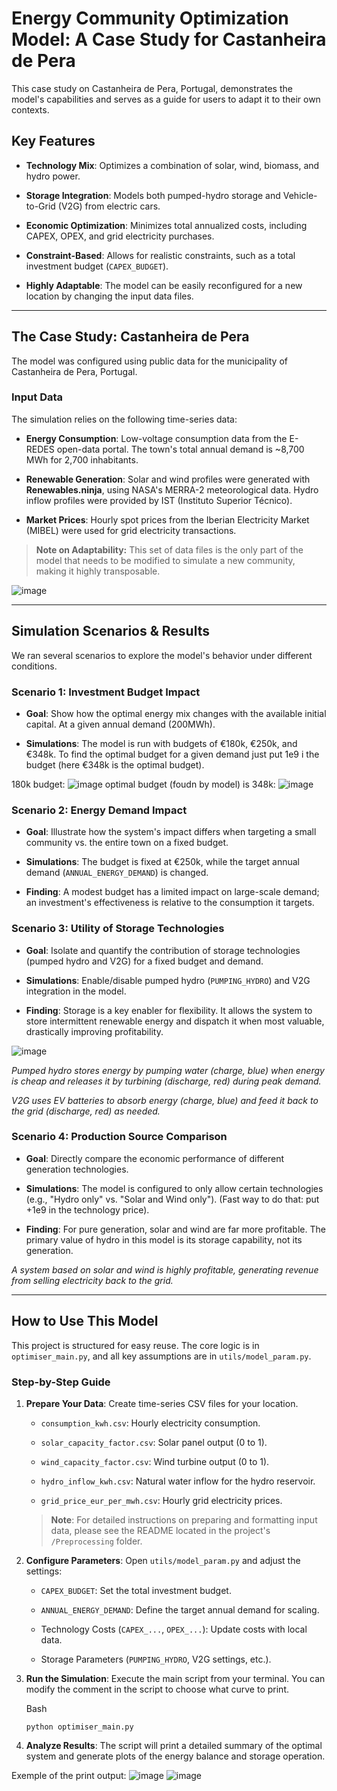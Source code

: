 
# Energy Community Optimization Model: A Case Study for Castanheira de Pera

This case study on Castanheira de Pera, Portugal, demonstrates the model's capabilities and serves as a guide for users to adapt it to their own contexts.

## Key Features

-   **Technology Mix**: Optimizes a combination of solar, wind, biomass, and hydro power.
    
-   **Storage Integration**: Models both pumped-hydro storage and Vehicle-to-Grid (V2G) from electric cars.
    
-   **Economic Optimization**: Minimizes total annualized costs, including CAPEX, OPEX, and grid electricity purchases.
    
-   **Constraint-Based**: Allows for realistic constraints, such as a total investment budget (`CAPEX_BUDGET`).
    
-   **Highly Adaptable**: The model can be easily reconfigured for a new location by changing the input data files.
    

----------

## The Case Study: Castanheira de Pera

The model was configured using public data for the municipality of Castanheira de Pera, Portugal.

### Input Data

The simulation relies on the following time-series data:

-   **Energy Consumption**: Low-voltage consumption data from the E-REDES open-data portal. The town's total annual demand is ~8,700 MWh for 2,700 inhabitants.
    
-   **Renewable Generation**: Solar and wind profiles were generated with **Renewables.ninja**, using NASA's MERRA-2 meteorological data. Hydro inflow profiles were provided by IST (Instituto Superior Técnico).
    
-   **Market Prices**: Hourly spot prices from the Iberian Electricity Market (MIBEL) were used for grid electricity transactions.
    

> **Note on Adaptability:** This set of data files is the only part of the model that needs to be modified to simulate a new community, making it highly transposable.


![image](./images/output_verification_plot.png)

----------

## Simulation Scenarios & Results

We ran several scenarios to explore the model's behavior under different conditions.

### Scenario 1: Investment Budget Impact

-   **Goal**: Show how the optimal energy mix changes with the available initial capital. At a given annual demand (200MWh).
    
-   **Simulations**: The model is run with budgets of €180k, €250k, and €348k. To find the optimal budget for a given demand just put 1e9 i the budget (here €348k is the optimal budget).

180k budget:
![image](./images/S1_180k_no_storage.png)
optimal budget (foudn by model) is 348k:
![image](./images/S1_optimal_budget.png "optimal budget for 200MWh")

### Scenario 2: Energy Demand Impact

-   **Goal**: Illustrate how the system's impact differs when targeting a small community vs. the entire town on a fixed budget.
    
-   **Simulations**: The budget is fixed at €250k, while the target annual demand (`ANNUAL_ENERGY_DEMAND`) is changed.
    
-   **Finding**: A modest budget has a limited impact on large-scale demand; an investment's effectiveness is relative to the consumption it targets.
    

### Scenario 3: Utility of Storage Technologies

-   **Goal**: Isolate and quantify the contribution of storage technologies (pumped hydro and V2G) for a fixed budget and demand.
    
-   **Simulations**: Enable/disable pumped hydro (`PUMPING_HYDRO`) and V2G integration in the model.
    
-   **Finding**: Storage is a key enabler for flexibility. It allows the system to store intermittent renewable energy and dispatch it when most valuable, drastically improving profitability.

![image](./images/S3_V2G_and_pumping.png)
    

_Pumped hydro stores energy by pumping water (charge, blue) when energy is cheap and releases it by turbining (discharge, red) during peak demand._

_V2G uses EV batteries to absorb energy (charge, blue) and feed it back to the grid (discharge, red) as needed._

### Scenario 4: Production Source Comparison

-   **Goal**: Directly compare the economic performance of different generation technologies.
    
-   **Simulations**: The model is configured to only allow certain technologies (e.g., "Hydro only" vs. "Solar and Wind only"). (Fast way to do that: put +1e9 in the technology price).
    
-   **Finding**: For pure generation, solar and wind are far more profitable. The primary value of hydro in this model is its storage capability, not its generation.
    

_A system based on solar and wind is highly profitable, generating revenue from selling electricity back to the grid._

----------

## How to Use This Model

This project is structured for easy reuse. The core logic is in `optimiser_main.py`, and all key assumptions are in `utils/model_param.py`.

### Step-by-Step Guide

1.  **Prepare Your Data**: Create time-series CSV files for your location.
    
    -   `consumption_kwh.csv`: Hourly electricity consumption.
        
    -   `solar_capacity_factor.csv`: Solar panel output (0 to 1).
        
    -   `wind_capacity_factor.csv`: Wind turbine output (0 to 1).
        
    -   `hydro_inflow_kwh.csv`: Natural water inflow for the hydro reservoir.
        
    -   `grid_price_eur_per_mwh.csv`: Hourly grid electricity prices.
        
    
    > **Note**: For detailed instructions on preparing and formatting input data, please see the README located in the project's `/Preprocessing` folder.
    
2.  **Configure Parameters**: Open `utils/model_param.py` and adjust the settings:
    
    -   `CAPEX_BUDGET`: Set the total investment budget.
        
    -   `ANNUAL_ENERGY_DEMAND`: Define the target annual demand for scaling.
        
    -   Technology Costs (`CAPEX_...`, `OPEX_...`): Update costs with local data.
        
    -   Storage Parameters (`PUMPING_HYDRO`, V2G settings, etc.).
        
3.  **Run the Simulation**: Execute the main script from your terminal. You can modify the comment in the script to choose what curve to print.
    
    Bash
    
    ```
    python optimiser_main.py
    
    ```
    
4.  **Analyze Results**: The script will print a detailed summary of the optimal system and generate plots of the energy balance and storage operation.

Exemple of the print output:
![image](./images/print_out_example_P1.png)
![image](./images/print_out_example_P2.png)
